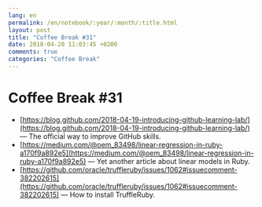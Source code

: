 ```yaml
---
lang: en
permalink: /en/notebook/:year/:month/:title.html
layout: post
title: "Coffee Break #31"
date: 2018-04-20 11:03:45 +0200
comments: true
categories: "Coffee Break"
---
```


# Coffee Break #31

- [https://blog.github.com/2018-04-19-introducing-github-learning-lab/](https://blog.github.com/2018-04-19-introducing-github-learning-lab/) &mdash; The official way to improve GitHub skills.
- [https://medium.com/@oem_83498/linear-regression-in-ruby-a170f9a892e5](https://medium.com/@oem_83498/linear-regression-in-ruby-a170f9a892e5) &mdash; Yet another article about linear models in Ruby.
- [https://github.com/oracle/truffleruby/issues/1062#issuecomment-382202615](https://github.com/oracle/truffleruby/issues/1062#issuecomment-382202615) &mdash; How to install TruffleRuby.
